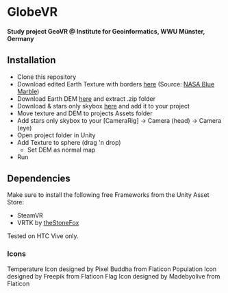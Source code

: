 # GlobeVR

#### Study project GeoVR @ Institute for Geoinformatics, WWU Münster, Germany

## Installation
- Clone this repository
- Download edited Earth Texture with borders [here](https://uni-muenster.sciebo.de/index.php/s/GMBXBPg0HfgnuSe) (Source: [NASA Blue Marble](http://visibleearth.nasa.gov/view_cat.php?categoryID=1484))
- Download Earth DEM [here](http://naturalearth.springercarto.com/ne3_data/dem_large.zip) and extract .zip folder
- Download & stars only skybox [here](https://www.assetstore.unity3d.com/en/#!/content/53752) and add it to your project
- Move texture and DEM to projects Assets folder
- Add stars only skybox to your [CameraRig] -> Camera (head) -> Camera (eye)
- Open project folder in Unity
- Add Texture to sphere (drag 'n drop)
    - Set DEM as normal map
- Run

## Dependencies
Make sure to install the following free Frameworks from the Unity Asset Store:

- SteamVR
- VRTK by [theStoneFox](https://github.com/thestonefox/VRTK)

Tested on HTC Vive only.

### Icons
Temperature Icon designed by Pixel Buddha from Flaticon
Population Icon designed by Freepik from Flaticon
Flag Icon designed by  Madebyolive from Flaticon
